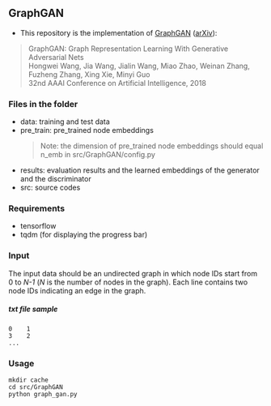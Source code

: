## GraphGAN

- This repository is the implementation of [GraphGAN](https://www.aaai.org/ocs/index.php/AAAI/AAAI18/paper/view/16611) ([arXiv](https://arxiv.org/abs/1711.08267)):
> GraphGAN: Graph Representation Learning With Generative Adversarial Nets  
Hongwei Wang, Jia Wang, Jialin Wang, Miao Zhao, Weinan Zhang, Fuzheng Zhang, Xing Xie, Minyi Guo  
32nd AAAI Conference on Artificial Intelligence, 2018


### Files in the folder
- data: training and test data
- pre_train: pre_trained node embeddings
  > Note: the dimension of pre_trained node embeddings should equal n_emb in src/GraphGAN/config.py
- results: evaluation results and the learned embeddings of the generator and the discriminator
- src: source codes


### Requirements
- tensorflow
- tqdm (for displaying the progress bar)


### Input
The input data should be an undirected graph in which node IDs start from 0 to *N-1* (*N* is the number of nodes in the graph). Each line contains two node IDs indicating an edge in the graph.

##### txt file sample

```0	1```  
```3	2```  
```...```


### Usage
```mkdir cache```   
```cd src/GraphGAN```  
```python graph_gan.py```


